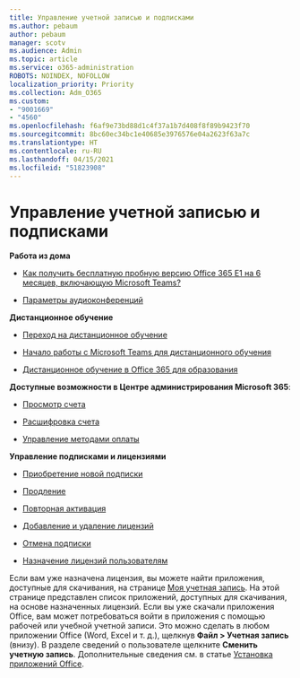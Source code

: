 ```yaml
---
title: Управление учетной записью и подписками
ms.author: pebaum
author: pebaum
manager: scotv
ms.audience: Admin
ms.topic: article
ms.service: o365-administration
ROBOTS: NOINDEX, NOFOLLOW
localization_priority: Priority
ms.collection: Adm_O365
ms.custom:
- "9001669"
- "4560"
ms.openlocfilehash: f6af9e73bd88d1c4f37a1b7d408f8f89b9423f70
ms.sourcegitcommit: 8bc60ec34bc1e40685e3976576e04a2623f63a7c
ms.translationtype: HT
ms.contentlocale: ru-RU
ms.lasthandoff: 04/15/2021
ms.locfileid: "51823908"
---
```

# <a name="manage-your-account-and-subscriptions"></a>Управление учетной записью и подписками

**Работа из дома**
- [Как получить бесплатную пробную версию Office 365 E1 на 6 месяцев, включающую Microsoft Teams?](https://docs.microsoft.com/MicrosoftTeams/e1-trial-license)

- [Параметры аудиоконференций](https://docs.microsoft.com/alchemyinsights/options-for-audio-conferencing)

**Дистанционное обучение**

- [Переход на дистанционное обучение](https://www.microsoft.com/education/remote-learning)

- [Начало работы с Microsoft Teams для дистанционного обучения](https://docs.microsoft.com/MicrosoftTeams/remote-learning-edu)

- [Дистанционное обучение в Office 365 для образования](https://docs.microsoft.com/MicrosoftTeams/remote-learning-edu)

**Доступные возможности в Центре администрирования Microsoft 365**: 

- [Просмотр счета](https://docs.microsoft.com/microsoft-365/commerce/billing-and-payments/view-your-bill-or-invoice) 

- [Расшифровка счета](https://docs.microsoft.com/microsoft-365/commerce/billing-and-payments/understand-your-invoice)

- [Управление методами оплаты](https://docs.microsoft.com/microsoft-365/commerce/billing-and-payments/manage-payment-methods)

**Управление подписками и лицензиями** 

- [Приобретение новой подписки](https://docs.microsoft.com/microsoft-365/commerce/subscriptions/upgrade-to-different-plan)

- [Продление](https://docs.microsoft.com/microsoft-365/commerce/subscriptions/renew-your-subscription) 

- [Повторная активация](https://docs.microsoft.com/microsoft-365/commerce/subscriptions/reactivate-your-subscription)

- [Добавление и удаление лицензий](https://docs.microsoft.com/microsoft-365/commerce/licenses/buy-licenses)

- [Отмена подписки](https://docs.microsoft.com/microsoft-365/commerce/subscriptions/cancel-your-subscription)

- [Назначение лицензий пользователям](https://docs.microsoft.com/microsoft-365/admin/manage/assign-licenses-to-users)

Если вам уже назначена лицензия, вы можете найти приложения, доступные для скачивания, на странице [Моя учетная запись](https://portal.office.com/account/#installs). На этой странице представлен список приложений, доступных для скачивания, на основе назначенных лицензий. Если вы уже скачали приложения Office, вам может потребоваться войти в приложения с помощью рабочей или учебной учетной записи. Это можно сделать в любом приложении Office (Word, Excel и т. д.), щелкнув **Файл > Учетная запись** (внизу). В разделе сведений о пользователе щелкните **Сменить учетную запись**. Дополнительные сведения см. в статье [Установка приложений Office](https://docs.microsoft.com/microsoft-365/admin/setup/install-applications). 
